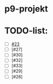 # p9-projekt
# TODO-list:
- [ ] [#23](https://github.com/Ravnholt7507/p9-projekt/issues/23)
- [ ] [#27]
- [ ] [#30]
- [ ] [#32]
- [ ] [#33]
- [ ] [#29]
- [ ] [#28]

